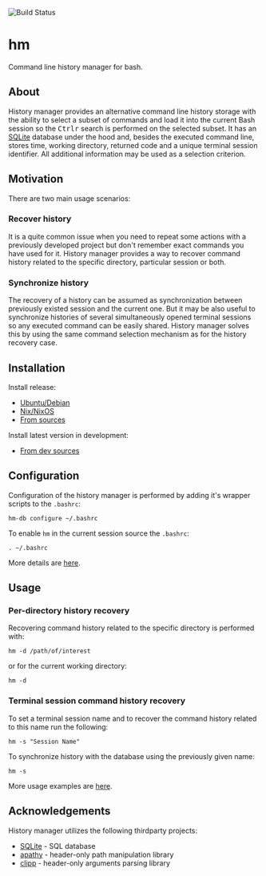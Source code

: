 ![Build Status](https://travis-ci.com/dkolmakov/hm.svg?branch=master)

# hm
Command line history manager for bash. 

## About
History manager provides an alternative command line history storage with the ability to select a subset of commands and load it into the current Bash session so the <kbd>Ctrl</kbd><kbd>r</kbd> search is performed on the selected subset. It has an [SQLite](https://www.sqlite.org) database under the hood and, besides the executed command line, stores time, working directory, returned code and a unique terminal session identifier. All additional information may be used as a selection criterion.

## Motivation

There are two main usage scenarios:

### Recover history

It is a quite common issue when you need to repeat some actions with a previously developed project but don't remember exact commands you have used for it. History manager provides a way to recover command history related to the specific directory, particular session or both.

### Synchronize history

The recovery of a history can be assumed as synchronization between previously existed session and the current one. But it may be also useful to synchronize histories of several simultaneously opened terminal sessions so any executed command can be easily shared. History manager solves this by using the same command selection mechanism as for the history recovery case.

## Installation

Install release:
- [Ubuntu/Debian](docs/installation.md#ubuntudebian)
- [Nix/NixOS](docs/installation.md#nixnixos)
- [From sources](docs/installation.md#from-sources)

Install latest version in development: 
- [From dev sources](docs/installation.md#from-dev-sources)

## Configuration

Configuration of the history manager is performed by adding it's wrapper scripts to the `.bashrc`:

```Shell
hm-db configure ~/.bashrc
```
To enable `hm` in the current session source the `.bashrc`:

```Shell
. ~/.bashrc
```

More details are [here](docs/configuration.md).

## Usage

### Per-directory history recovery

Recovering command history related to the specific directory is performed with:

```Shell
hm -d /path/of/interest
```
or for the current working directory:

```Shell
hm -d
```

### Terminal session command history recovery

To set a terminal session name and to recover the command history related to this name run the following:
```Shell
hm -s "Session Name"
```

To synchronize history with the database using the previously given name:
```Shell
hm -s
```

More usage examples are [here](docs/usage.md).

## Acknowledgements

History manager utilizes the following thirdparty projects:
- [SQLite](https://www.sqlite.org) - SQL database
- [apathy](https://github.com/dlecocq/apathy) - header-only path manipulation library
- [clipp](https://github.com/muellan/clipp) - header-only arguments parsing library


